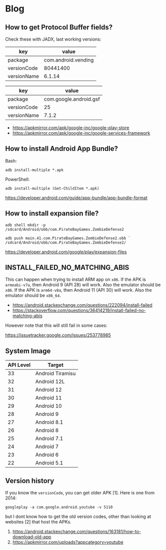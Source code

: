# Blog

## How to get Protocol Buffer fields?

Check these with JADX, last working versions:

key             | value
----------------|--------------------
package         | com.android.vending
versionCode     | 80441400
versionName     | 6.1.14

key         | value
------------|-----------------------
package     | com.google.android.gsf
versionCode | 25
versionName | 7.1.2

- https://apkmirror.com/apk/google-inc/google-play-store
- https://apkmirror.com/apk/google-inc/google-services-framework

## How to install Android App Bundle?

Bash:

~~~
adb install-multiple *.apk
~~~

PowerShell:

~~~
adb install-multiple (Get-ChildItem *.apk)
~~~

https://developer.android.com/guide/app-bundle/app-bundle-format

## How to install expansion file?

~~~
adb shell mkdir -p /sdcard/Android/obb/com.PirateBayGames.ZombieDefense2

adb push main.41.com.PirateBayGames.ZombieDefense2.obb `
/sdcard/Android/obb/com.PirateBayGames.ZombieDefense2/
~~~

https://developer.android.com/google/play/expansion-files

## INSTALL\_FAILED\_NO\_MATCHING\_ABIS

This can happen when trying to install ARM app on `x86`. If the APK is
`armeabi-v7a`, then Android 9 (API 28) will work. Also the emulator should be
`x86`. If the APK is `arm64-v8a`, then Android 11 (API 30) will work. Also the
emulator should be `x86_64`.

- https://android.stackexchange.com/questions/222094/install-failed
- https://stackoverflow.com/questions/36414219/install-failed-no-matching-abis

However note that this will still fail in some cases:

https://issuetracker.google.com/issues/253778985

## System Image

API Level | Target
----------|-----------------
33        | Android Tiramisu
32        | Android 12L
31        | Android 12
30        | Android 11
29        | Android 10
28        | Android 9
27        | Android 8.1
26        | Android 8
25        | Android 7.1
24        | Android 7
23        | Android 6
22        | Android 5.1

## Version history

If you know the `versionCode`, you can get older APK [1]. Here is one from 2014:

~~~
googleplay -a com.google.android.youtube -v 5110
~~~

but I dont know how to get the old version codes, other than looking at
websites [2] that host the APKs.

1. https://android.stackexchange.com/questions/163181/how-to-download-old-app
2. https://apkmirror.com/uploads?appcategory=youtube
